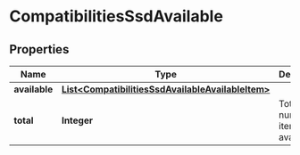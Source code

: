 
# CompatibilitiesSsdAvailable

## Properties
Name | Type | Description | Notes
------------ | ------------- | ------------- | -------------
**available** | [**List&lt;CompatibilitiesSsdAvailableAvailableItem&gt;**](CompatibilitiesSsdAvailableAvailableItem.md) |  |  [optional]
**total** | **Integer** | Total number of items available. |  [optional]



